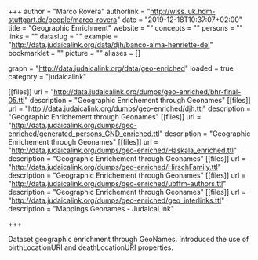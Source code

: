 +++
author = "Marco Rovera"
authorlink = "http://wiss.iuk.hdm-stuttgart.de/people/marco-rovera"
date = "2019-12-18T10:37:07+02:00"
title = "Geographic Enrichment"
website = ""
concepts = ""
persons = ""
links = ""
dataslug = ""
example = "http://data.judaicalink.org/data/djh/banco-alma-henriette-del"
bookmarklet = ""
picture = ""
aliases = []

graph = "http://data.judaicalink.org/data/geo-enriched"
loaded = true
category = "judaicalink"

[[files]]
	url = "http://data.judaicalink.org/dumps/geo-enriched/bhr-final-05.ttl"
	description = "Geographic Enrichement through Geonames"
[[files]]
	url = "http://data.judaicalink.org/dumps/geo-enriched/djh.ttl"
	description = "Geographic Enrichement through Geonames"
[[files]]
	url = "http://data.judaicalink.org/dumps/geo-enriched/generated_persons_GND_enriched.ttl"
	description = "Geographic Enrichement through Geonames"
[[files]]
	url = "http://data.judaicalink.org/dumps/geo-enriched/Haskala_enriched.ttl"
	description = "Geographic Enrichement through Geonames"
[[files]]
	url = "http://data.judaicalink.org/dumps/geo-enriched/HirschFamily.ttl"
	description = "Geographic Enrichement through Geonames"
[[files]]
	url = "http://data.judaicalink.org/dumps/geo-enriched/ubffm-authors.ttl"
	description = "Geographic Enrichement through Geonames"
[[files]]
	url = "http://data.judaicalink.org/dumps/geo-enriched/geo_interlinks.ttl"
	description = "Mappings Geonames - JudaicaLink"
	
+++

Dataset geographic enrichment through GeoNames. 
Introduced the use of birthLocationURI and deathLocationURI properties.
